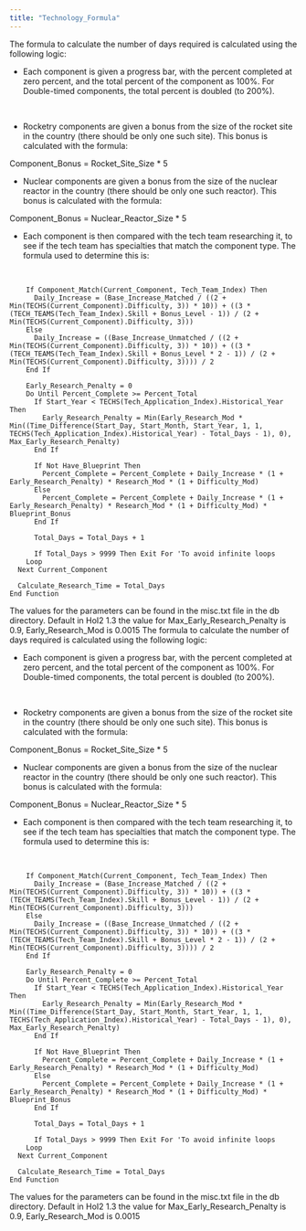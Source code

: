 ```yaml
---
title: "Technology_Formula"
---
```


The formula to calculate the number of days required is calculated using
the following logic:

-   Each component is given a progress bar, with the percent completed
    at zero percent, and the total percent of the component as 100%. For
    Double-timed components, the total percent is doubled (to 200%).

&nbsp;

-   Rocketry components are given a bonus from the size of the rocket
    site in the country (there should be only one such site). This bonus
    is calculated with the formula:

Component_Bonus = Rocket_Site_Size \* 5

-   Nuclear components are given a bonus from the size of the nuclear
    reactor in the country (there should be only one such reactor). This
    bonus is calculated with the formula:

Component_Bonus = Nuclear_Reactor_Size \* 5

-   Each component is then compared with the tech team researching it,
    to see if the tech team has specialties that match the component
    type. The formula used to determine this is:

&nbsp;

        If Component_Match(Current_Component, Tech_Team_Index) Then
          Daily_Increase = (Base_Increase_Matched / ((2 + Min(TECHS(Current_Component).Difficulty, 3)) * 10)) + ((3 * (TECH_TEAMS(Tech_Team_Index).Skill + Bonus_Level - 1)) / (2 + Min(TECHS(Current_Component).Difficulty, 3)))
        Else
          Daily_Increase = ((Base_Increase_Unmatched / ((2 + Min(TECHS(Current_Component).Difficulty, 3)) * 10)) + ((3 * (TECH_TEAMS(Tech_Team_Index).Skill + Bonus_Level * 2 - 1)) / (2 + Min(TECHS(Current_Component).Difficulty, 3)))) / 2
        End If
            
        Early_Research_Penalty = 0
        Do Until Percent_Complete >= Percent_Total
          If Start_Year < TECHS(Tech_Application_Index).Historical_Year Then
            Early_Research_Penalty = Min(Early_Research_Mod * Min((Time_Difference(Start_Day, Start_Month, Start_Year, 1, 1, TECHS(Tech_Application_Index).Historical_Year) - Total_Days - 1), 0), Max_Early_Research_Penalty)
          End If
          
          If Not Have_Blueprint Then
            Percent_Complete = Percent_Complete + Daily_Increase * (1 + Early_Research_Penalty) * Research_Mod * (1 + Difficulty_Mod)
          Else
            Percent_Complete = Percent_Complete + Daily_Increase * (1 + Early_Research_Penalty) * Research_Mod * (1 + Difficulty_Mod) * Blueprint_Bonus
          End If
          
          Total_Days = Total_Days + 1
          
          If Total_Days > 9999 Then Exit For 'To avoid infinite loops
        Loop    
      Next Current_Component
      
      Calculate_Research_Time = Total_Days
    End Function

The values for the parameters can be found in the misc.txt file in the
db directory. Default in HoI2 1.3 the value for
Max_Early_Research_Penalty is 0.9, Early_Research_Mod is 0.0015
The formula to calculate the number of days required is calculated using
the following logic:

-   Each component is given a progress bar, with the percent completed
    at zero percent, and the total percent of the component as 100%. For
    Double-timed components, the total percent is doubled (to 200%).

&nbsp;

-   Rocketry components are given a bonus from the size of the rocket
    site in the country (there should be only one such site). This bonus
    is calculated with the formula:

Component_Bonus = Rocket_Site_Size \* 5

-   Nuclear components are given a bonus from the size of the nuclear
    reactor in the country (there should be only one such reactor). This
    bonus is calculated with the formula:

Component_Bonus = Nuclear_Reactor_Size \* 5

-   Each component is then compared with the tech team researching it,
    to see if the tech team has specialties that match the component
    type. The formula used to determine this is:

&nbsp;

        If Component_Match(Current_Component, Tech_Team_Index) Then
          Daily_Increase = (Base_Increase_Matched / ((2 + Min(TECHS(Current_Component).Difficulty, 3)) * 10)) + ((3 * (TECH_TEAMS(Tech_Team_Index).Skill + Bonus_Level - 1)) / (2 + Min(TECHS(Current_Component).Difficulty, 3)))
        Else
          Daily_Increase = ((Base_Increase_Unmatched / ((2 + Min(TECHS(Current_Component).Difficulty, 3)) * 10)) + ((3 * (TECH_TEAMS(Tech_Team_Index).Skill + Bonus_Level * 2 - 1)) / (2 + Min(TECHS(Current_Component).Difficulty, 3)))) / 2
        End If
            
        Early_Research_Penalty = 0
        Do Until Percent_Complete >= Percent_Total
          If Start_Year < TECHS(Tech_Application_Index).Historical_Year Then
            Early_Research_Penalty = Min(Early_Research_Mod * Min((Time_Difference(Start_Day, Start_Month, Start_Year, 1, 1, TECHS(Tech_Application_Index).Historical_Year) - Total_Days - 1), 0), Max_Early_Research_Penalty)
          End If
          
          If Not Have_Blueprint Then
            Percent_Complete = Percent_Complete + Daily_Increase * (1 + Early_Research_Penalty) * Research_Mod * (1 + Difficulty_Mod)
          Else
            Percent_Complete = Percent_Complete + Daily_Increase * (1 + Early_Research_Penalty) * Research_Mod * (1 + Difficulty_Mod) * Blueprint_Bonus
          End If
          
          Total_Days = Total_Days + 1
          
          If Total_Days > 9999 Then Exit For 'To avoid infinite loops
        Loop    
      Next Current_Component
      
      Calculate_Research_Time = Total_Days
    End Function

The values for the parameters can be found in the misc.txt file in the
db directory. Default in HoI2 1.3 the value for
Max_Early_Research_Penalty is 0.9, Early_Research_Mod is 0.0015
